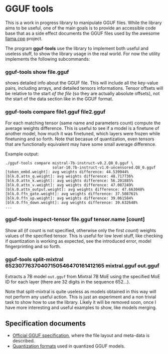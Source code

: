 # GGUF tools

This is a work in progress library to manipulate GGUF files.
While the library aims to be useful, one of the main goals is to provide
an accessible code base that as a side effect documents the GGUF
files used by the awesome [llama.cpp](https://github.com/ggerganov/llama.cpp) project.

The program **gguf-tools** use the library to implement both useful and
useless stuff, to show the library usage in the real world. For now
the utility implements the following subcommands:

### gguf-tools show file.gguf

shows detailed info about the GGUF file. This will include all the key-value pairs, including arrays, and detailed tensors informations. Tensor offsets will be relative to the start *of the file* (so they are actually absolute offsets), not the start of the data section like in the GGUF format.

### gguf-tools compare file1.gguf file2.gguf

For each matching tensor (same name and parameters count) compute the average weights difference. This is useful to see if a model is a finetune of another model, how much it was finetuned, which layers were frozen while finetuning and so forth. Note that becasue of quantization, even tensors that are functionally equivalent may have some small average difference.

Example output:

```
./gguf-tools compare mistral-7b-instruct-v0.2.Q8_0.gguf \
                     solar-10.7b-instruct-v1.0-uncensored.Q8_0.gguf
[token_embd.weight]: avg weights difference: 44.539944%
[blk.0.attn_q.weight]: avg weights difference: 48.717736%
[blk.0.attn_k.weight]: avg weights difference: 56.201885%
[blk.0.attn_v.weight]: avg weights difference: 47.087249%
[blk.0.attn_output.weight]: avg weights difference: 47.663048%
[blk.0.ffn_gate.weight]: avg weights difference: 37.508761%
[blk.0.ffn_up.weight]: avg weights difference: 39.061584%
[blk.0.ffn_down.weight]: avg weights difference: 39.632648%
...
```

### gguf-tools inspect-tensor file.gguf tensor.name [count]

Show all (if count is not specified, otherwise only the first _count_) weights values of the specified tensor. This is useful for low level stuff, like checking if quantization is working as expected, see the introduced error, model fingerprinting and so forth.

### gguf-tools split-mixtral 65230776370407150546470161412165 mixtral.gguf out.gguf

Extracts a 7B model `out.gguf` from Mixtral 7B MoE using the specified MoE ID for each layer (there are 32 digits in the sequence 652...).

Note that split-mixtral is quite useless as models obtained in this way will not perform any useful action. This is just an experiment and a non trivial task to show how to use the library. Likely it will be removed soon, once I have more interesting and useful examples to show, like models merging.

## Specification documents

* [Official GGUF specification](https://github.com/ggerganov/ggml/blob/master/docs/gguf.md), where the file layout and meta-data is described.
* [Quantization formats](https://github.com/ggerganov/ggml/blob/master/src/ggml-quants.h) used in quantized GGUF models.

